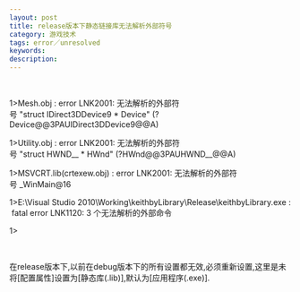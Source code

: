 ```yaml
---
layout: post
title: release版本下静态链接库无法解析外部符号
category: 游戏技术
tags: error／unresolved
keywords: 
description: 
---
```


 

1\>Mesh.obj : error LNK2001: 无法解析的外部符号 "struct IDirect3DDevice9 \* Device" (?Device@@3PAUIDirect3DDevice9@@A)

1\>Utility.obj : error LNK2001: 无法解析的外部符号 "struct HWND\_\_ \* HWnd" (?HWnd@@3PAUHWND\_\_@@A)

1\>MSVCRT.lib(crtexew.obj) : error LNK2001: 无法解析的外部符号 \_WinMain@16

1\>E:\\Visual Studio 2010\\Working\\keithbyLibrary\\Release\\keithbyLibrary.exe : fatal error LNK1120: 3 个无法解析的外部命令

1\>

 

在release版本下,以前在debug版本下的所有设置都无效,必须重新设置,这里是未将[配置属性]设置为[静态库(.lib)],默认为[应用程序(.exe)].








